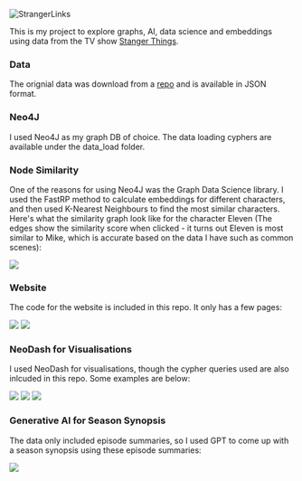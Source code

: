 ![StrangerLinks](https://github.com/TabeerMir/StrangerLinks/assets/134224968/28399939-b78a-49d0-bfbf-07e77f02b333)

This is my project to explore graphs, AI, data science and embeddings using data from the TV show [Stanger Things](https://en.wikipedia.org/wiki/Stranger_Things).

### Data

The orignial data was download from a [repo](https://github.com/jeffreylancaster/stranger-things) and is available in JSON format. 

### Neo4J

I used Neo4J as my graph DB of choice. The data loading cyphers are available under the data_load folder. 

### Node Similarity

One of the reasons for using Neo4J was the Graph Data Science library. I used the FastRP method to calculate embeddings for different characters, and then used K-Nearest Neighbours to find the most similar characters. Here's what the similarity graph look like for the character Eleven (The edges show the similarity score when clicked - it turns out Eleven is most similar to Mike, which is accurate based on the data I have such as common scenes):

![](https://github.com/TabeerMir/StrangerLinks/assets/134224968/173d2f49-9d5d-4dbd-a365-cd60f7116b34)

### Website

The code for the website is included in this repo. It only has a few pages:

![](https://github.com/TabeerMir/StrangerLinks/assets/134224968/24538c5e-ce0f-443d-94bf-9c2c5974d9d4)
![](https://github.com/TabeerMir/StrangerLinks/assets/134224968/dee6c0bc-52eb-483f-a9eb-7dc639b6e6a8")

### NeoDash for Visualisations

I used NeoDash for visualisations, though the cypher queries used are also inlcuded in this repo. Some examples are below:

![](https://github.com/TabeerMir/StrangerLinks/assets/134224968/9e99b6ef-2a51-43d6-8276-11ae64fdfc24")
![](https://github.com/TabeerMir/StrangerLinks/assets/134224968/b92973d7-5075-4a44-8576-d708558829b3")
![](https://github.com/TabeerMir/StrangerLinks/assets/134224968/889e5e76-0d5b-451b-91cb-df16fda8eb54")

### Generative AI for Season Synopsis

The data only included episode summaries, so I used GPT to come up with a season synopsis using these episode summaries:

![](https://github.com/TabeerMir/StrangerLinks/assets/134224968/4a9e5140-a118-4984-996d-7c72f51845ae)


